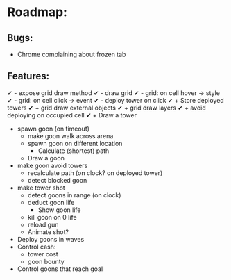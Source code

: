 # Roadmap:

## Bugs:
- Chrome complaining about frozen tab

## Features:
✔︎ - expose grid draw method
✔︎ - draw grid
✔︎ - grid: on cell hover -> style
✔︎ - grid: on cell click -> event
✔ - deploy tower on click
    ✔ + Store deployed towers
    ✔ + grid draw external objects
    ✔ + grid draw layers
    ✔ + avoid deploying on occupied cell
    ✔ + Draw a tower
- spawn goon (on timeout)
    + make goon walk across arena
    + spawn goon on different location
        * Calculate (shortest) path
    + Draw a goon
- make goon avoid towers
    + recalculate path (on clock? on deployed tower)
    + detect blocked goon
- make tower shot
    + detect goons in range (on clock)
    + deduct goon life
        * Show goon life
    + kill goon on 0 life
    + reload gun
    + Animate shot?
- Deploy goons in waves
- Control cash:
    + tower cost
    + goon bounty
- Control goons that reach goal